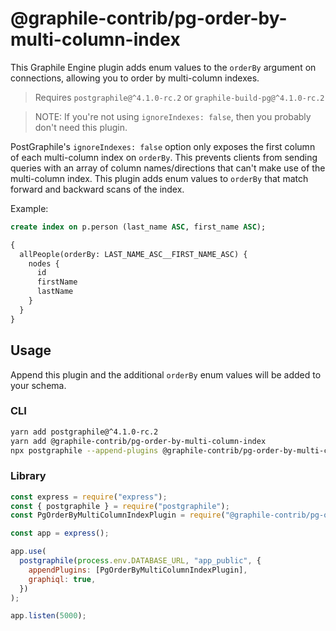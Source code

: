 # @graphile-contrib/pg-order-by-multi-column-index

This Graphile Engine plugin adds enum values to the `orderBy` argument on connections, allowing you to order by multi-column indexes.

> Requires `postgraphile@^4.1.0-rc.2` or `graphile-build-pg@^4.1.0-rc.2`

> NOTE: If you're not using `ignoreIndexes: false`, then you probably don't need this plugin.

PostGraphile's `ignoreIndexes: false` option only exposes the first column of each multi-column index on `orderBy`. This prevents clients from sending queries with an array of column names/directions that can't make use of the multi-column index. This plugin adds enum values to `orderBy` that match forward and backward scans of the index.

Example:

```sql
create index on p.person (last_name ASC, first_name ASC);
```

```graphql
{
  allPeople(orderBy: LAST_NAME_ASC__FIRST_NAME_ASC) {
    nodes {
      id
      firstName
      lastName
    }
  }
}
```

## Usage

Append this plugin and the additional `orderBy` enum values will be added to your schema.

### CLI

```bash
yarn add postgraphile@^4.1.0-rc.2
yarn add @graphile-contrib/pg-order-by-multi-column-index
npx postgraphile --append-plugins @graphile-contrib/pg-order-by-multi-column-index
```

### Library

```js
const express = require("express");
const { postgraphile } = require("postgraphile");
const PgOrderByMultiColumnIndexPlugin = require("@graphile-contrib/pg-order-by-multi-column-index");

const app = express();

app.use(
  postgraphile(process.env.DATABASE_URL, "app_public", {
    appendPlugins: [PgOrderByMultiColumnIndexPlugin],
    graphiql: true,
  })
);

app.listen(5000);
```